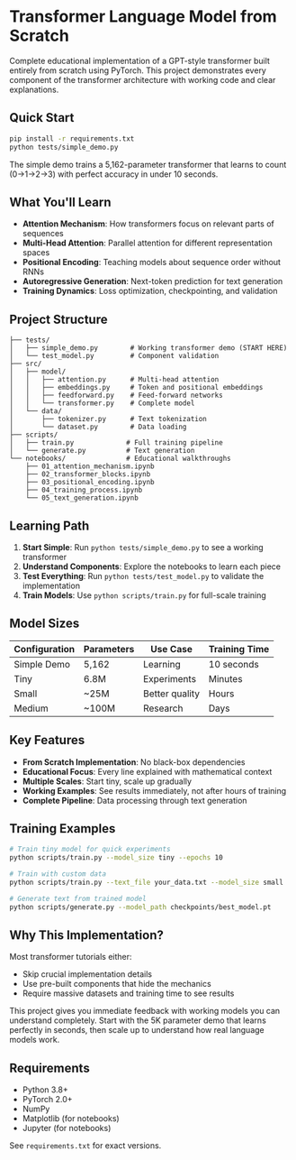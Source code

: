 # Transformer Language Model from Scratch

Complete educational implementation of a GPT-style transformer built entirely from scratch using PyTorch. This project demonstrates every component of the transformer architecture with working code and clear explanations.

## Quick Start

```bash
pip install -r requirements.txt
python tests/simple_demo.py
```

The simple demo trains a 5,162-parameter transformer that learns to count (0→1→2→3) with perfect accuracy in under 10 seconds.

## What You'll Learn

- **Attention Mechanism**: How transformers focus on relevant parts of sequences
- **Multi-Head Attention**: Parallel attention for different representation spaces  
- **Positional Encoding**: Teaching models about sequence order without RNNs
- **Autoregressive Generation**: Next-token prediction for text generation
- **Training Dynamics**: Loss optimization, checkpointing, and validation

## Project Structure

```
├── tests/
│   ├── simple_demo.py        # Working transformer demo (START HERE)
│   └── test_model.py         # Component validation
├── src/
│   ├── model/
│   │   ├── attention.py      # Multi-head attention
│   │   ├── embeddings.py     # Token and positional embeddings
│   │   ├── feedforward.py    # Feed-forward networks
│   │   └── transformer.py    # Complete model
│   └── data/
│       ├── tokenizer.py      # Text tokenization
│       └── dataset.py        # Data loading
├── scripts/
│   ├── train.py             # Full training pipeline
│   └── generate.py          # Text generation
└── notebooks/               # Educational walkthroughs
    ├── 01_attention_mechanism.ipynb
    ├── 02_transformer_blocks.ipynb
    ├── 03_positional_encoding.ipynb
    ├── 04_training_process.ipynb
    └── 05_text_generation.ipynb
```

## Learning Path

1. **Start Simple**: Run `python tests/simple_demo.py` to see a working transformer
2. **Understand Components**: Explore the notebooks to learn each piece
3. **Test Everything**: Run `python tests/test_model.py` to validate the implementation
4. **Train Models**: Use `python scripts/train.py` for full-scale training

## Model Sizes

| Configuration | Parameters | Use Case | Training Time |
|---------------|------------|----------|---------------|
| Simple Demo   | 5,162      | Learning | 10 seconds |
| Tiny          | 6.8M       | Experiments | Minutes |
| Small         | ~25M       | Better quality | Hours |
| Medium        | ~100M      | Research | Days |

## Key Features

- **From Scratch Implementation**: No black-box dependencies
- **Educational Focus**: Every line explained with mathematical context
- **Multiple Scales**: Start tiny, scale up gradually
- **Working Examples**: See results immediately, not after hours of training
- **Complete Pipeline**: Data processing through text generation

## Training Examples

```bash
# Train tiny model for quick experiments
python scripts/train.py --model_size tiny --epochs 10

# Train with custom data
python scripts/train.py --text_file your_data.txt --model_size small

# Generate text from trained model
python scripts/generate.py --model_path checkpoints/best_model.pt
```

## Why This Implementation?

Most transformer tutorials either:
- Skip crucial implementation details
- Use pre-built components that hide the mechanics
- Require massive datasets and training time to see results

This project gives you immediate feedback with working models you can understand completely. Start with the 5K parameter demo that learns perfectly in seconds, then scale up to understand how real language models work.

## Requirements

- Python 3.8+
- PyTorch 2.0+
- NumPy
- Matplotlib (for notebooks)
- Jupyter (for notebooks)

See `requirements.txt` for exact versions.